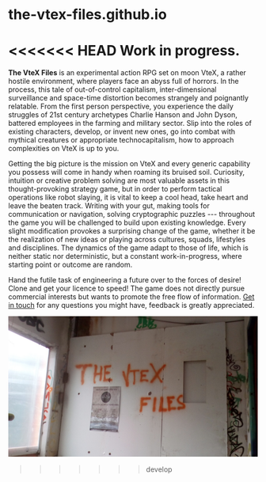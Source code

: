 # the-vtex-files.github.io
<<<<<<< HEAD
Work in progress.
=======
**The VteX Files** is an experimental action RPG set on moon VteX, a rather hostile environment, where players face an abyss full of horrors. In the process, this tale of out-of-control capitalism, inter-dimensional surveillance and space-time distortion becomes strangely and poignantly relatable.
From the first person perspective, you experience the daily struggles of 21st century archetypes Charlie Hanson and John Dyson, battered employees in the farming and military sector. Slip into the roles of existing characters, develop, or invent new ones, go into combat with mythical creatures or appropriate technocapitalism, how to approach complexities on VteX is up to you.

Getting the big picture is the mission on VteX and every generic capability you possess will come in handy when roaming its bruised soil. Curiosity, intuition or creative problem solving are most valuable assets in this thought-provoking strategy game, but in order to perform tactical operations like robot slaying, it is vital to keep a cool head, take heart and leave the beaten track. 
Writing  with your gut, making tools for communication or navigation, solving cryptographic puzzles --- throughout the game you will be challenged to build upon existing knowledge. 
 Every slight modification provokes a surprising change of the game, whether it be the realization of new ideas or playing across cultures, squads, lifestyles and disciplines. The dynamics of the game adapt to those of life, which is neither static nor deterministic, but a constant work-in-progress, where starting point or outcome are random.

Hand the futile task of engineering a future over to the forces of desire! Clone and get your licence to speed!
The game does not directly pursue commercial interests but wants to promote the free flow of information.
[Get in touch](mailto:ca_jaeger@protonmail.com) for any questions you might have, feedback is greatly appreciated. 

![](images/the-vtex-files01.jpg)
>>>>>>>develop
